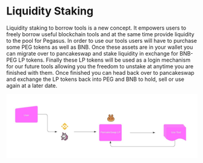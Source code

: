 # Liquidity Staking

Liquidity staking to borrow tools is a new concept. It empowers users to freely borrow useful blockchain tools and at the same time provide liquidity to the pool for Pegasus. In order to use our tools users will have to purchase some PEG tokens as well as BNB. Once these assets are in your wallet you can migrate over to pancakeswap and stake liquidity in exchange for BNB-PEG LP tokens. Finally these LP tokens will be used as a login mechanism for our future tools allowing you the freedom to unstake at anytime you are finished with them. Once finished you can head back over to pancakeswap and exchange the LP tokens back into PEG and BNB to hold, sell or use again at a later date.   


![](../../.gitbook/assets/diagram.jpg)



